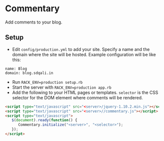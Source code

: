 # Commentary

Add comments to your blog.

## Setup
* Edit `config/production.yml` to add your site. Specify a name and the domain where the site will be hosted. Example configuration will be like this:

```
name: Blog
domain: blog.sdqali.in
```

* Run `RACK_ENV=production setup.rb`
* Start the server with `RACK_ENV=production app.rb`
* Add the following to your HTML pages or templates. `selector` is the CSS selector for the DOM element where comments will be rendered.

```html
<script type="text/javascript" src="<server>/jquery-1.10.2.min.js"></script>
<script type="text/javascript" src="<server>//commentary.js"></script>
<script type="text/javascript">
   $(document).ready(function() {
      Commentary.initialize("<server>", "<selector>");
   });
</script>

```